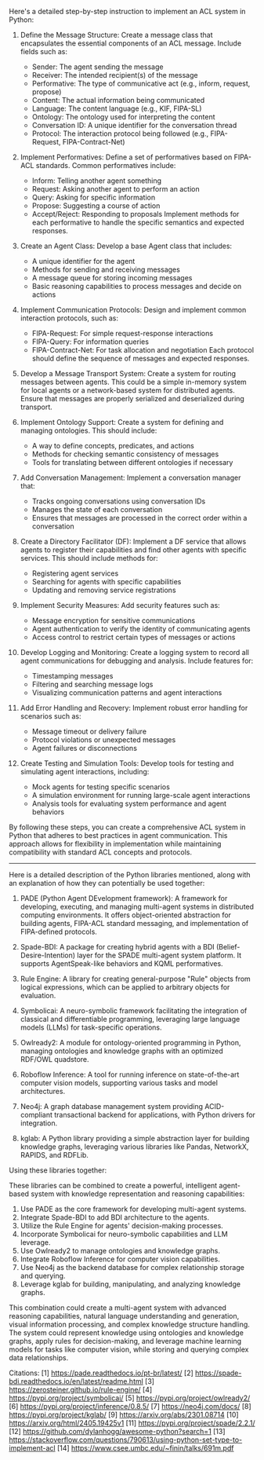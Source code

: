 Here's a detailed step-by-step instruction to implement an ACL system in Python:

1. Define the Message Structure:
   Create a message class that encapsulates the essential components of an ACL message. Include fields such as:
   - Sender: The agent sending the message
   - Receiver: The intended recipient(s) of the message
   - Performative: The type of communicative act (e.g., inform, request, propose)
   - Content: The actual information being communicated
   - Language: The content language (e.g., KIF, FIPA-SL)
   - Ontology: The ontology used for interpreting the content
   - Conversation ID: A unique identifier for the conversation thread
   - Protocol: The interaction protocol being followed (e.g., FIPA-Request, FIPA-Contract-Net)

2. Implement Performatives:
   Define a set of performatives based on FIPA-ACL standards. Common performatives include:
   - Inform: Telling another agent something
   - Request: Asking another agent to perform an action
   - Query: Asking for specific information
   - Propose: Suggesting a course of action
   - Accept/Reject: Responding to proposals
   Implement methods for each performative to handle the specific semantics and expected responses.

3. Create an Agent Class:
   Develop a base Agent class that includes:
   - A unique identifier for the agent
   - Methods for sending and receiving messages
   - A message queue for storing incoming messages
   - Basic reasoning capabilities to process messages and decide on actions

4. Implement Communication Protocols:
   Design and implement common interaction protocols, such as:
   - FIPA-Request: For simple request-response interactions
   - FIPA-Query: For information queries
   - FIPA-Contract-Net: For task allocation and negotiation
   Each protocol should define the sequence of messages and expected responses.

5. Develop a Message Transport System:
   Create a system for routing messages between agents. This could be a simple in-memory system for local agents or a network-based system for distributed agents. Ensure that messages are properly serialized and deserialized during transport.

6. Implement Ontology Support:
   Create a system for defining and managing ontologies. This should include:
   - A way to define concepts, predicates, and actions
   - Methods for checking semantic consistency of messages
   - Tools for translating between different ontologies if necessary

7. Add Conversation Management:
   Implement a conversation manager that:
   - Tracks ongoing conversations using conversation IDs
   - Manages the state of each conversation
   - Ensures that messages are processed in the correct order within a conversation

8. Create a Directory Facilitator (DF):
   Implement a DF service that allows agents to register their capabilities and find other agents with specific services. This should include methods for:
   - Registering agent services
   - Searching for agents with specific capabilities
   - Updating and removing service registrations

9. Implement Security Measures:
   Add security features such as:
   - Message encryption for sensitive communications
   - Agent authentication to verify the identity of communicating agents
   - Access control to restrict certain types of messages or actions

10. Develop Logging and Monitoring:
    Create a logging system to record all agent communications for debugging and analysis. Include features for:
    - Timestamping messages
    - Filtering and searching message logs
    - Visualizing communication patterns and agent interactions

11. Add Error Handling and Recovery:
    Implement robust error handling for scenarios such as:
    - Message timeout or delivery failure
    - Protocol violations or unexpected messages
    - Agent failures or disconnections

12. Create Testing and Simulation Tools:
    Develop tools for testing and simulating agent interactions, including:
    - Mock agents for testing specific scenarios
    - A simulation environment for running large-scale agent interactions
    - Analysis tools for evaluating system performance and agent behaviors

By following these steps, you can create a comprehensive ACL system in Python that adheres to best practices in agent communication. This approach allows for flexibility in implementation while maintaining compatibility with standard ACL concepts and protocols.

---

Here is a detailed description of the Python libraries mentioned, along with an explanation of how they can potentially be used together:

1. PADE (Python Agent DEvelopment framework):
   A framework for developing, executing, and managing multi-agent systems in distributed computing environments. It offers object-oriented abstraction for building agents, FIPA-ACL standard messaging, and implementation of FIPA-defined protocols.

2. Spade-BDI:
   A package for creating hybrid agents with a BDI (Belief-Desire-Intention) layer for the SPADE multi-agent system platform. It supports AgentSpeak-like behaviors and KQML performatives.

3. Rule Engine:
   A library for creating general-purpose "Rule" objects from logical expressions, which can be applied to arbitrary objects for evaluation.

4. Symbolicai:
   A neuro-symbolic framework facilitating the integration of classical and differentiable programming, leveraging large language models (LLMs) for task-specific operations.

5. Owlready2:
   A module for ontology-oriented programming in Python, managing ontologies and knowledge graphs with an optimized RDF/OWL quadstore.

6. Roboflow Inference:
   A tool for running inference on state-of-the-art computer vision models, supporting various tasks and model architectures.

7. Neo4j:
   A graph database management system providing ACID-compliant transactional backend for applications, with Python drivers for integration.

8. kglab:
   A Python library providing a simple abstraction layer for building knowledge graphs, leveraging various libraries like Pandas, NetworkX, RAPIDS, and RDFLib.

Using these libraries together:

These libraries can be combined to create a powerful, intelligent agent-based system with knowledge representation and reasoning capabilities:

1. Use PADE as the core framework for developing multi-agent systems.
2. Integrate Spade-BDI to add BDI architecture to the agents.
3. Utilize the Rule Engine for agents' decision-making processes.
4. Incorporate Symbolicai for neuro-symbolic capabilities and LLM leverage.
5. Use Owlready2 to manage ontologies and knowledge graphs.
6. Integrate Roboflow Inference for computer vision capabilities.
7. Use Neo4j as the backend database for complex relationship storage and querying.
8. Leverage kglab for building, manipulating, and analyzing knowledge graphs.

This combination could create a multi-agent system with advanced reasoning capabilities, natural language understanding and generation, visual information processing, and complex knowledge structure handling. The system could represent knowledge using ontologies and knowledge graphs, apply rules for decision-making, and leverage machine learning models for tasks like computer vision, while storing and querying complex data relationships.

Citations:
[1] https://pade.readthedocs.io/pt-br/latest/
[2] https://spade-bdi.readthedocs.io/en/latest/readme.html
[3] https://zerosteiner.github.io/rule-engine/
[4] https://pypi.org/project/symbolicai/
[5] https://pypi.org/project/owlready2/
[6] https://pypi.org/project/inference/0.8.5/
[7] https://neo4j.com/docs/
[8] https://pypi.org/project/kglab/
[9] https://arxiv.org/abs/2301.08714
[10] https://arxiv.org/html/2405.19425v1
[11] https://pypi.org/project/spade/2.2.1/
[12] https://github.com/dylanhogg/awesome-python?search=1
[13] https://stackoverflow.com/questions/790613/using-python-set-type-to-implement-acl
[14] https://www.csee.umbc.edu/~finin/talks/691m.pdf